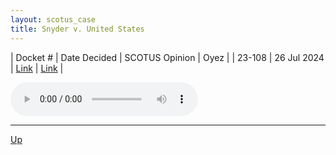 ```yaml
---
layout: scotus_case
title: Snyder v. United States
---
```


| Docket # | Date Decided | SCOTUS Opinion | Oyez |
| 23-108 | 26 Jul 2024 | [Link](https://www.supremecourt.gov/opinions/23pdf/603us1r48_g3ci.pdf) | [Link](https://www.oyez.org/cases/2023/23-108) |

<audio controls>
   <source src='./resources/23-108.mp3' type='audio/mpeg'>
</audio>

<object data='./resources/23-108.pdf' type='application/pdf'></object>

---

[Up](./README.md)